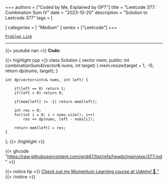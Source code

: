 
+++
authors = ["Coded by Me, Explained by GPT"]
title = "Leetcode 377: Combination Sum IV"
date = "2023-10-20"
description = "Solution to Leetcode 377"
tags = [
    
]
categories = [
    "Medium"
]
series = ["Leetcode"]
+++



[`Problem Link`](https://leetcode.com/problems/combination-sum-iv/description/)

---
{{< youtube nan >}}
**Code:**

{{< highlight cpp >}}
class Solution {
    vector<int> mem;
public:
    int combinationSum4(vector<int>& nums, int target) {
        mem.resize(target + 1, -1);
        return dp(nums, target);
    }
    
    int dp(vector<int>& nums, int left) {
        
        if(left == 0) return 1;
        if(left < 0) return 0;

        if(mem[left] != -1) return mem[left];

        int res = 0;
        for(int i = 0; i < nums.size(); i++)
            res += dp(nums, left - nums[i]);

        return mem[left] = res;
    }
};
{{< /highlight >}}

{{< ghcode "https://raw.githubusercontent.com/grid47/list/refs/heads/main/exp/377.md" >}}

{{< notice tip >}}
[Check out my Momentum Learning course at Udemy! 🚀 "](https://www.udemy.com/course/blind-75-the-data-structures-and-algorithms-essentials/)
{{< /notice >}}

